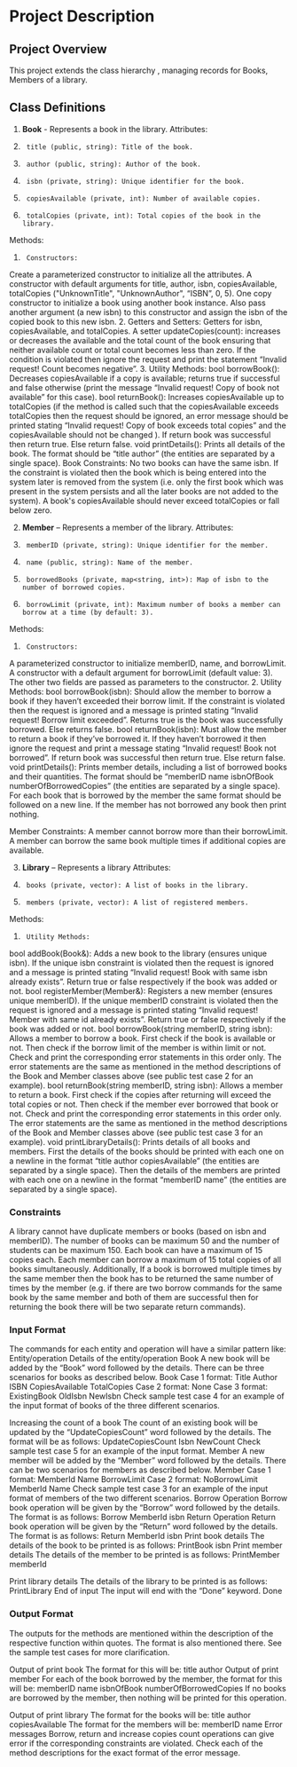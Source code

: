 # Project Description

## Project Overview
This project extends the class hierarchy , managing records for Books, Members of a library.
 
 
## Class Definitions
1.   **Book** - Represents a book in the library.
 Attributes:
1.  	title (public, string): Title of the book.
2.  	author (public, string): Author of the book.
3.  	isbn (private, string): Unique identifier for the book.
4.  	copiesAvailable (private, int): Number of available copies.
5.  	totalCopies (private, int): Total copies of the book in the library.

Methods:
1.  	Constructors:
Create a parameterized constructor to initialize all the attributes.
A constructor with default arguments for title, author, isbn, copiesAvailable, totalCopies ("UnknownTitle", "UnknownAuthor", “ISBN”, 0, 5).
One copy constructor to initialize a book using another book instance. Also pass another argument (a new isbn) to this constructor and assign the isbn of the copied book to this new isbn.
2.  	Getters and Setters:
Getters for isbn, copiesAvailable, and totalCopies.
A setter updateCopies(count): increases or decreases the available and the total count of the book ensuring that neither available count or total count becomes less than zero. If the condition is violated then ignore the request and print the statement “Invalid request! Count becomes negative”.
3.  	Utility Methods:
bool borrowBook(): Decreases copiesAvailable if a copy is available; returns true if successful and false otherwise (print the message “Invalid request! Copy of book not available” for this case).
bool returnBook(): Increases copiesAvailable up to totalCopies (if the method is called such that the copiesAvailable exceeds totalCopies then the request should be ignored, an error message should be printed stating “Invalid request! Copy of book exceeds total copies” and the copiesAvailable should not be changed ). If return book was successful then return true. Else return false.
void printDetails(): Prints all details of the book. The format should be  “title author” (the entities are separated by a single space).
Book Constraints:
No two books can have the same isbn. If the constraint is violated then the book which is being entered into the system later is removed from the system (i.e. only the first book which was present in the system persists and all the later books are not added to the system).
A book's copiesAvailable should never exceed totalCopies or fall below zero.
 
2.  **Member** – Represents a member of the library.
Attributes:
1.  	memberID (private, string): Unique identifier for the member.
2.  	name (public, string): Name of the member.
3.  	borrowedBooks (private, map<string, int>): Map of isbn to the number of borrowed copies.
4.      borrowLimit (private, int): Maximum number of books a member can borrow at a time (by default: 3).
 	

Methods:
1.  	Constructors:
A parameterized constructor to initialize memberID, name, and borrowLimit.
A constructor with a default argument for borrowLimit (default value: 3). The other two fields are passed as parameters to the constructor.
2.  	Utility Methods:
bool borrowBook(isbn): Should allow the member to borrow a book if they haven’t exceeded their borrow limit. If the constraint is violated then the request is ignored and a message is printed stating “Invalid request! Borrow limit exceeded”. Returns true is the book was successfully borrowed. Else returns false.
bool returnBook(isbn): Must allow the member to return a book if they’ve borrowed it. If they haven’t borrowed it then ignore the request and print a message stating “Invalid request! Book not borrowed”. If return book was successful then return true. Else return false.
void printDetails(): Prints member details, including a list of borrowed books and their quantities. The format should be “memberID name isbnOfBook numberOfBorrowedCopies” (the entities are separated by a single space). For each book that is borrowed by the member the same format should be followed on a new line. If the member has not borrowed any book then print nothing.
 
Member Constraints:
A member cannot borrow more than their borrowLimit.
A member can borrow the same book multiple times if additional copies are available.
 
3.   **Library** – Represents a library
Attributes:
1.  	books (private, vector): A list of books in the library.
2.  	members (private, vector): A list of registered members.
Methods:
1.  	Utility Methods:
bool addBook(Book&): Adds a new book to the library (ensures unique isbn). If the unique isbn constraint is violated then the request is ignored and a message is printed stating “Invalid request! Book with same isbn already exists”. Return true or false respectively if the book was added or not.
bool registerMember(Member&): Registers a new member (ensures unique memberID). If the unique memberID constraint is violated then the request is ignored and a message is printed stating “Invalid request! Member with same id already exists”. Return true or false respectively if the book was added or not.
bool borrowBook(string memberID, string isbn): Allows a member to borrow a book. First check if the book is available or not. Then check if the borrow limit of the member is within limit or not. Check and print the corresponding error statements in this order only. The error statements are the same as mentioned in the method descriptions of the Book and Member classes above (see public test case 2 for an example).
bool returnBook(string memberID, string isbn): Allows a member to return a book. First check if the copies after returning will exceed the total copies or not. Then check if the member ever borrowed that book or not. Check and print the corresponding error statements in this order only. The error statements are the same as mentioned in the method descriptions of the Book and Member classes above (see public test case 3 for an example).
void printLibraryDetails(): Prints details of all books and members. First the details of the books should be printed with each one on a newline in the format “title author copiesAvailable” (the entities are separated by a single space). Then the details of the members are printed with each one on a newline in the format “memberID name” (the entities are separated by a single space).

### Constraints
A library cannot have duplicate members or books (based on isbn and memberID).
The number of books can be maximum 50 and the number of students can be  maximum 150. Each book can have a maximum of 15 copies each. Each member can borrow a maximum of 15 total copies of all books simultaneously.
 Additionally,
If a book is borrowed multiple times by the same member then the book has to be returned the same number of times by the member (e.g. if there are two borrow commands for the same book by the same member and both of  them are successful then for returning the book there will be two separate return commands).
 


### Input Format
The commands for each entity and operation will have a similar pattern like:
Entity/operation
Details of the entity/operation
Book
A new book will be added by the “Book” word followed by the details. There can be three scenarios for books as described below.
Book
Case 1 format: Title Author ISBN CopiesAvailable TotalCopies
Case 2 format: None
Case 3 format: ExistingBook OldIsbn NewIsbn
Check sample test case 4 for an example of the input format of books of the three different scenarios.
 
Increasing the count of a book
The count of an existing book will be updated by the “UpdateCopiesCount” word followed by the details. The format will be as follows:
UpdateCopiesCount
Isbn NewCount
Check sample test case 5 for an example of the input format.
Member
A new member will be added by the “Member” word followed by the details. There can be two scenarios for members as described below.
Member
Case 1 format: MemberId Name BorrowLimit
Case 2 format: NoBorrowLimit MemberId Name
Check sample test case 3 for an example of the input format of members of the two different scenarios.
Borrow Operation
Borrow book operation will be given by the “Borrow” word followed by the details. The format is as follows:
Borrow
MemberId isbn
Return Operation 
Return book operation will be given by the “Return” word followed by the details. The format is as follows:
Return
MemberId isbn
Print book details 
The details of the book to be printed is as follows:
PrintBook
isbn
Print member details
The details of the member to be printed is as follows:
PrintMember
memberId

Print library details 
The details of the library to be printed is as follows:
PrintLibrary
End of input
The input will end with the “Done” keyword.
Done

### Output Format
The outputs for the methods are mentioned within the description of the respective function within quotes. The format is also mentioned there. See the sample test cases for more clarification.

Output of print book
The format for this will be:
title author
Output of print member
For each of the book borrowed by the member, the format for this will be:
memberID name isbnOfBook numberOfBorrowedCopies
If no books are borrowed by the member, then nothing will be printed for this operation.

Output of print library
The format for the books will be:
title author copiesAvailable
The format for the members will be:
memberID name
Error messages
Borrow, return and increase copies count operations can give error if the corresponding constraints are violated. Check each of the method descriptions for the exact format of the error message.
